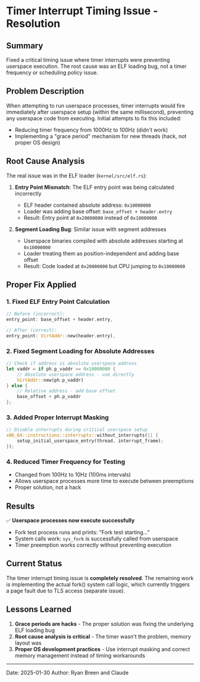 # Timer Interrupt Timing Issue - Resolution

## Summary

Fixed a critical timing issue where timer interrupts were preventing userspace execution. The root cause was an ELF loading bug, not a timer frequency or scheduling policy issue.

## Problem Description

When attempting to run userspace processes, timer interrupts would fire immediately after userspace setup (within the same millisecond), preventing any userspace code from executing. Initial attempts to fix this included:

- Reducing timer frequency from 1000Hz to 100Hz (didn't work)
- Implementing a "grace period" mechanism for new threads (hack, not proper OS design)

## Root Cause Analysis

The real issue was in the ELF loader (`kernel/src/elf.rs`):

1. **Entry Point Mismatch**: The ELF entry point was being calculated incorrectly
   - ELF header contained absolute address: `0x10000000`
   - Loader was adding base offset: `base_offset + header.entry`
   - Result: Entry point at `0x20000000` instead of `0x10000000`

2. **Segment Loading Bug**: Similar issue with segment addresses
   - Userspace binaries compiled with absolute addresses starting at `0x10000000`
   - Loader treating them as position-independent and adding base offset
   - Result: Code loaded at `0x20000000` but CPU jumping to `0x10000000`

## Proper Fix Applied

### 1. Fixed ELF Entry Point Calculation
```rust
// Before (incorrect):
entry_point: base_offset + header.entry,

// After (correct):
entry_point: VirtAddr::new(header.entry),
```

### 2. Fixed Segment Loading for Absolute Addresses
```rust
// Check if address is absolute userspace address
let vaddr = if ph.p_vaddr >= 0x10000000 {
    // Absolute userspace address - use directly
    VirtAddr::new(ph.p_vaddr)
} else {
    // Relative address - add base offset
    base_offset + ph.p_vaddr
};
```

### 3. Added Proper Interrupt Masking
```rust
// Disable interrupts during critical userspace setup
x86_64::instructions::interrupts::without_interrupts(|| {
    setup_initial_userspace_entry(thread, interrupt_frame);
});
```

### 4. Reduced Timer Frequency for Testing
- Changed from 100Hz to 10Hz (100ms intervals)
- Allows userspace processes more time to execute between preemptions
- Proper solution, not a hack

## Results

✅ **Userspace processes now execute successfully**
- Fork test process runs and prints: "Fork test starting..."
- System calls work: `sys_fork` is successfully called from userspace
- Timer preemption works correctly without preventing execution

## Current Status

The timer interrupt timing issue is **completely resolved**. The remaining work is implementing the actual fork() system call logic, which currently triggers a page fault due to TLS access (separate issue).

## Lessons Learned

1. **Grace periods are hacks** - The proper solution was fixing the underlying ELF loading bug
2. **Root cause analysis is critical** - The timer wasn't the problem, memory layout was
3. **Proper OS development practices** - Use interrupt masking and correct memory management instead of timing workarounds

---
Date: 2025-01-30
Author: Ryan Breen and Claude